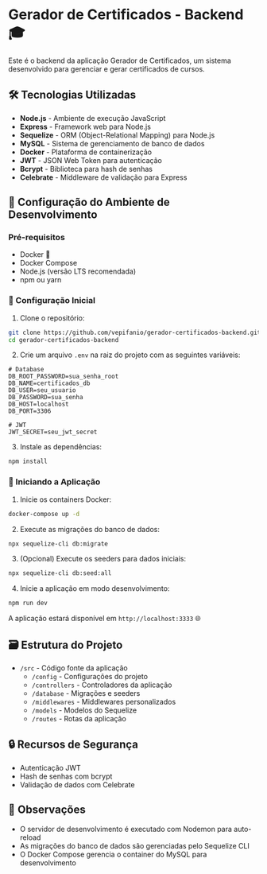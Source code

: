 # Gerador de Certificados - Backend 🎓

Este é o backend da aplicação Gerador de Certificados, um sistema desenvolvido para gerenciar e gerar certificados de cursos.

## 🛠️ Tecnologias Utilizadas

- **Node.js** - Ambiente de execução JavaScript
- **Express** - Framework web para Node.js
- **Sequelize** - ORM (Object-Relational Mapping) para Node.js
- **MySQL** - Sistema de gerenciamento de banco de dados
- **Docker** - Plataforma de containerização
- **JWT** - JSON Web Token para autenticação
- **Bcrypt** - Biblioteca para hash de senhas
- **Celebrate** - Middleware de validação para Express

## 🚀 Configuração do Ambiente de Desenvolvimento

### Pré-requisitos

- Docker 🐳
- Docker Compose
- Node.js (versão LTS recomendada)
- npm ou yarn

### 🔧 Configuração Inicial

1. Clone o repositório:

```bash
git clone https://github.com/vepifanio/gerador-certificados-backend.git
cd gerador-certificados-backend
```

2. Crie um arquivo `.env` na raiz do projeto com as seguintes variáveis:

```env
# Database
DB_ROOT_PASSWORD=sua_senha_root
DB_NAME=certificados_db
DB_USER=seu_usuario
DB_PASSWORD=sua_senha
DB_HOST=localhost
DB_PORT=3306

# JWT
JWT_SECRET=seu_jwt_secret
```

3. Instale as dependências:

```bash
npm install
```

### 🎈 Iniciando a Aplicação

1. Inicie os containers Docker:

```bash
docker-compose up -d
```

2. Execute as migrações do banco de dados:

```bash
npx sequelize-cli db:migrate
```

3. (Opcional) Execute os seeders para dados iniciais:

```bash
npx sequelize-cli db:seed:all
```

4. Inicie a aplicação em modo desenvolvimento:

```bash
npm run dev
```

A aplicação estará disponível em `http://localhost:3333` 🌐

## 🗃️ Estrutura do Projeto

- `/src` - Código fonte da aplicação
  - `/config` - Configurações do projeto
  - `/controllers` - Controladores da aplicação
  - `/database` - Migrações e seeders
  - `/middlewares` - Middlewares personalizados
  - `/models` - Modelos do Sequelize
  - `/routes` - Rotas da aplicação

## 🔒 Recursos de Segurança

- Autenticação JWT
- Hash de senhas com bcrypt
- Validação de dados com Celebrate

## 📝 Observações

- O servidor de desenvolvimento é executado com Nodemon para auto-reload
- As migrações do banco de dados são gerenciadas pelo Sequelize CLI
- O Docker Compose gerencia o container do MySQL para desenvolvimento
